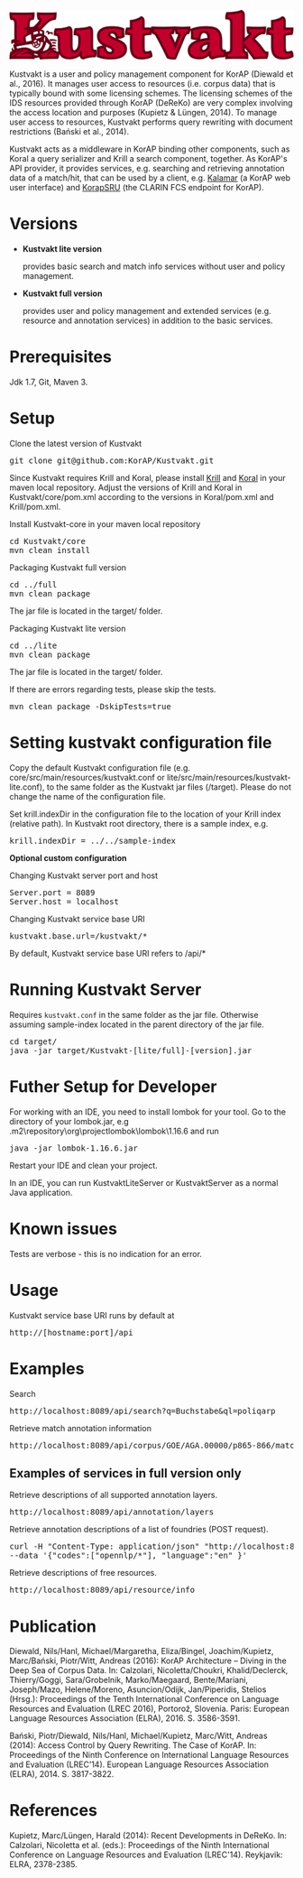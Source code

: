![Kustvakt](https://raw.githubusercontent.com/KorAP/Kustvakt/master/misc/kustvakt.png)

Kustvakt is a user and policy management component for KorAP (Diewald et al., 2016). It manages user access to resources (i.e. corpus data) that is typically bound with some licensing schemes. The licensing schemes of the IDS resources provided through KorAP (DeReKo) are very complex involving the access location and purposes (Kupietz & Lüngen, 2014). To manage user access to resources, Kustvakt performs query rewriting with document restrictions (Bański et al., 2014).

Kustvakt acts as a middleware in KorAP binding other components, such as Koral a query serializer and Krill a search component, together. As KorAP's API provider, it provides services, e.g. searching and retrieving annotation data of a match/hit, that can be used by a client, e.g. [Kalamar](https://github.com/KorAP/Kalamar) (a KorAP web user interface) and [KorapSRU](https://github.com/KorAP/KorapSRU) (the CLARIN FCS endpoint for KorAP).

# Versions
* <b>Kustvakt lite version</b>
  
  provides basic search and match info services without user and policy management.

* <b>Kustvakt full version</b>
  
  provides user and policy management and extended services (e.g. resource and annotation services) in addition to the basic services.
  

# Prerequisites
Jdk 1.7, Git, Maven 3.

# Setup

Clone the latest version of Kustvakt
<pre>
git clone git@github.com:KorAP/Kustvakt.git
</pre>

Since Kustvakt requires Krill and Koral, please install [Krill](https://github.com/KorAP/Krill) and [Koral](https://github.com/KorAP/Koral) in your maven local repository.
Adjust the versions of Krill and Koral in Kustvakt/core/pom.xml according to the versions in Koral/pom.xml and Krill/pom.xml.

Install Kustvakt-core in your maven local repository
<pre>
cd Kustvakt/core
mvn clean install
</pre>

Packaging Kustvakt full version
<pre>
cd ../full
mvn clean package
</pre>
The jar file is located in the target/ folder.

Packaging Kustvakt lite version
<pre>
cd ../lite
mvn clean package
</pre>
The jar file is located in the target/ folder.

If there are errors regarding tests, please skip the tests.
<pre>
mvn clean package -DskipTests=true
</pre>

# Setting kustvakt configuration file

Copy the default Kustvakt configuration file (e.g. core/src/main/resources/kustvakt.conf or lite/src/main/resources/kustvakt-lite.conf), to the same  folder as the Kustvakt jar files  (/target). Please do not change the name of the configuration file.

Set krill.indexDir in the configuration file to the location of your Krill index (relative path). In Kustvakt root directory, there is a sample index, e.g.
<pre>krill.indexDir = ../../sample-index</pre>

<b>Optional custom configuration</b>

Changing Kustvakt server port and host
<pre>
Server.port = 8089
Server.host = localhost
</pre>

Changing Kustvakt service base URI
<pre>
kustvakt.base.url=/kustvakt/*
</pre>
By default, Kustvakt service base URI refers to /api/*


# Running Kustvakt Server
Requires ```kustvakt.conf``` in the same folder as the jar file. Otherwise assuming sample-index located in the parent directory of the jar file.

<pre>
cd target/
java -jar target/Kustvakt-[lite/full]-[version].jar    
</pre>


# Futher Setup for Developer

For working with an IDE, you need to install lombok for your tool. Go to the directory of your lombok.jar, e.g \.m2\repository\org\projectlombok\lombok\1.16.6 and run
<pre>
java -jar lombok-1.16.6.jar
</pre>

Restart your IDE and clean your project.

In an IDE, you can run KustvaktLiteServer or KustvaktServer as a normal Java application.

# Known issues
Tests are verbose - this is no indication for an error.

# Usage
Kustvakt service base URI runs by default at
<pre>
http://[hostname:port]/api
</pre>

# Examples

Search
<pre>
http://localhost:8089/api/search?q=Buchstabe&ql=poliqarp
</pre>

Retrieve match annotation information
<pre>
http://localhost:8089/api/corpus/GOE/AGA.00000/p865-866/matchInfo?foundry=*&spans=false
</pre>

## Examples of services in full version only

Retrieve descriptions of all supported annotation layers.
<pre>
http://localhost:8089/api/annotation/layers
</pre>

Retrieve annotation descriptions of a list of foundries (POST request).

<pre>
curl -H "Content-Type: application/json" "http://localhost:8089/kustvakt/annotation/description" 
--data '{"codes":["opennlp/*"], "language":"en" }'
</pre>

Retrieve descriptions of free resources.
<pre>
http://localhost:8089/api/resource/info
</pre>

# Publication

Diewald, Nils/Hanl, Michael/Margaretha, Eliza/Bingel, Joachim/Kupietz, Marc/Bański, Piotr/Witt, Andreas (2016):
    KorAP Architecture – Diving in the Deep Sea of Corpus Data. In: Calzolari, Nicoletta/Choukri, Khalid/Declerck, Thierry/Goggi, Sara/Grobelnik, Marko/Maegaard, Bente/Mariani, Joseph/Mazo, Helene/Moreno, Asuncion/Odijk, Jan/Piperidis, Stelios (Hrsg.): Proceedings of the Tenth International Conference on Language Resources and Evaluation (LREC 2016), Portorož, Slovenia. Paris: European Language Resources Association (ELRA), 2016. S. 3586-3591.

Bański, Piotr/Diewald, Nils/Hanl, Michael/Kupietz, Marc/Witt, Andreas (2014):
    Access Control by Query Rewriting. The Case of KorAP. In: Proceedings of the Ninth Conference on International Language Resources and Evaluation (LREC’14). European Language Resources Association (ELRA), 2014. S. 3817-3822.


# References

Kupietz, Marc/Lüngen, Harald (2014): Recent Developments in DeReKo. In: Calzolari, Nicoletta et al. (eds.): Proceedings of the Ninth International Conference on Language Resources and Evaluation (LREC'14). Reykjavik: ELRA, 2378-2385.